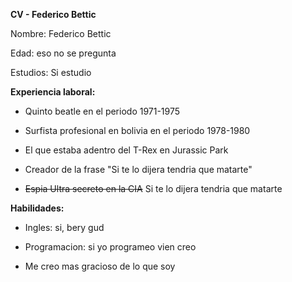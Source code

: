  **CV - Federico Bettic**


 Nombre: Federico Bettic

 Edad: eso no se pregunta 

 Estudios: Si estudio


 **Experiencia laboral:**

 - Quinto beatle en el periodo 1971-1975 

 - Surfista profesional en bolivia en el periodo 1978-1980

 - El que estaba adentro del T-Rex en Jurassic Park

 - Creador de la frase "Si te lo dijera tendria que matarte"

 - ~~Espia Ultra secreto en la CIA~~ Si te lo dijera tendria que matarte

 **Habilidades:**

 - Ingles: si, bery gud

 - Programacion: si yo programeo vien creo
 
 - Me creo mas gracioso de lo que soy
